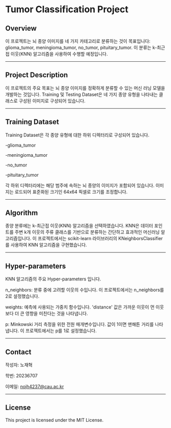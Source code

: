# Tumor Classification Project

## Overview
이 프로젝트는 뇌 종양 이미지를 네 가지 카테고리로 분류하는 것이 목표입니다: glioma_tumor, meningioma_tumor, no_tumor, pituitary_tumor. 이 분류는 k-최근접 이웃(KNN) 알고리즘을 사용하여 수행할 예정입니다.
***
## Project Description
이 프로젝트의 주요 목표는 뇌 종양 이미지를 정확하게 분류할 수 있는 머신 러닝 모델을 개발하는 것입니다. Training 및 Testing Dataset은 네 가지 종양 유형을 나타내는 클래스로 구성된 이미지로 구성되어 있습니다.
***
## Training Dataset
Training Dataset은 각 종양 유형에 대한 하위 디렉터리로 구성되어 있습니다.


-glioma_tumor

-meningioma_tumor

-no_tumor

-pituitary_tumor


각 하위 디렉터리에는 해당 범주에 속하는 뇌 종양의 이미지가 포함되어 있습니다. 이미지는 로드되어 표준화된 크기인 64x64 픽셀로 크기를 조정합니다.
***
## Algorithm
종양 분류에는 k-최근접 이웃(KNN) 알고리즘을 선택하였습니다. KNN은 데이터 포인트를 주변 k개 이웃의 주류 클래스를 기반으로 분류하는 간단하고 효과적인 머신러닝 알고리즘입니다. 이 프로젝트에서는 scikit-learn 라이브러리의 KNeighborsClassifier를 사용하여 KNN 알고리즘을 구현했습니다.
***
## Hyper-parameters
KNN 알고리즘의 주요 Hyper-parameters 입니다.


n_neighbors: 분류 중에 고려할 이웃의 수입니다. 이 프로젝트에서는 n_neighbors를 2로 설정했습니다.

weights: 예측에 사용되는 가중치 함수입니다. 'distance' 값은 가까운 이웃이 먼 이웃보다 더 큰 영향을 미친다는 것을 나타냅니다.

p: Minkowski 거리 측정을 위한 전원 매개변수입니다. 값이 1이면 맨해튼 거리를 나타냅니다. 이 프로젝트에서는 p를 1로 설정했습니다.
***
## Contact
작성자: 노재혁

학번: 20236707

이메일: nojh4237@cau.ac.kr
***
## License
This project is licensed under the MIT License.

